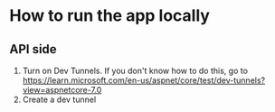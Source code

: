 # How to run the app locally

## API side

1. Turn on Dev Tunnels. If you don't know how to do this, go to https://learn.microsoft.com/en-us/aspnet/core/test/dev-tunnels?view=aspnetcore-7.0
2. Create a dev tunnel